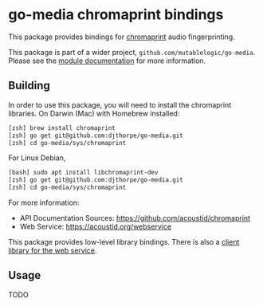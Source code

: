 
# go-media chromaprint bindings

This package provides bindings for [chromaprint](https://acoustid.org/chromaprint) audio fingerprinting.

This package is part of a wider project, `github.com/mutablelogic/go-media`.
Please see the [module documentation](https://github.com/mutablelogic/go-media/blob/master/README.md)
for more information.

## Building

In order to use this package, you will need to install the chromaprint libraries. 
On Darwin (Mac) with Homebrew installed:

```bash
[zsh] brew install chromaprint
[zsh] go get git@github.com:djthorpe/go-media.git
[zsh] cd go-media/sys/chromaprint
```

For Linux Debian,

```bash
[bash] sudo apt install libchromaprint-dev
[zsh] go get git@github.com:djthorpe/go-media.git
[zsh] cd go-media/sys/chromaprint
```

For more information:

  * API Documentation Sources: https://github.com/acoustid/chromaprint
  * Web Service: https://acoustid.org/webservice

This package provides low-level library bindings. There is also a 
[client library for the web service](https://github.com/mutablelogic/go-media/tree/master/pkg/chromaprint).

## Usage

TODO


